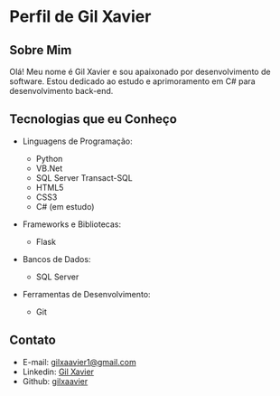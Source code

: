 # Perfil de Gil Xavier

## Sobre Mim

Olá! Meu nome é Gil Xavier e sou apaixonado por desenvolvimento de software. Estou dedicado ao estudo e aprimoramento em C# para desenvolvimento back-end.

## Tecnologias que eu Conheço

- Linguagens de Programação:
  - Python
  - VB.Net
  - SQL Server Transact-SQL
  - HTML5
  - CSS3
  - C# (em estudo)

- Frameworks e Bibliotecas:
  - Flask

- Bancos de Dados:
  - SQL Server

- Ferramentas de Desenvolvimento:
  - Git

## Contato

- E-mail: gilxaavier1@gmail.com
- Linkedin: [Gil Xavier](https://www.linkedin.com/in/gil-xavie/)
- Github: [gilxaavier](https://github.com/gilxaavier)
